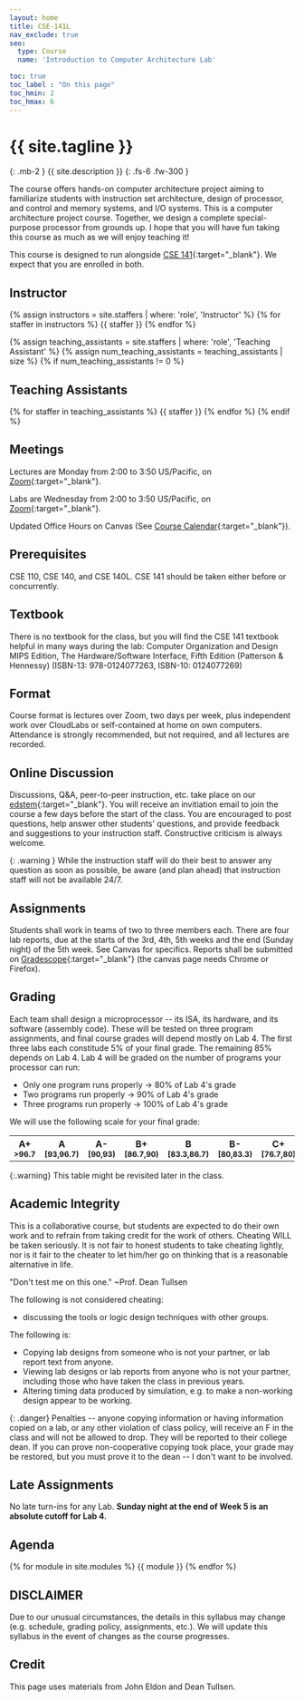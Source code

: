 ```yaml
---
layout: home
title: CSE-141L
nav_exclude: true
seo:
  type: Course
  name: 'Introduction to Computer Architecture Lab'

toc: true
toc_label : "On this page"
toc_hmin: 2
toc_hmax: 6
---
```


# {{ site.tagline }}
{: .mb-2 }
{{ site.description }}
{: .fs-6 .fw-300 }



The course offers hands-on computer architecture project aiming to familiarize students with instruction set architecture, design of processor, and control and memory systems, and I/O systems. This is a computer architecture project course. Together, we design a complete special-purpose processor from grounds up. 
I hope that you will have fun taking this course as much as we will enjoy teaching it!

This course is designed to run alongside [CSE 141](https://mktrm.github.io/cse141-s121/){:target="_blank"}. We expect that you are enrolled in both.



## Instructor

{% assign instructors = site.staffers | where: 'role', 'Instructor' %}
{% for staffer in instructors %}
{{ staffer }}
{% endfor %}

{% assign teaching_assistants = site.staffers | where: 'role', 'Teaching Assistant' %}
{% assign num_teaching_assistants = teaching_assistants | size %}
{% if num_teaching_assistants != 0 %}
## Teaching Assistants

{% for staffer in teaching_assistants %}
{{ staffer }}
{% endfor %}
{% endif %}

## Meetings
Lectures are Monday from 2:00 to 3:50 US/Pacific, on [Zoom](https://canvas.ucsd.edu/courses/27993/external_tools/628){:target="_blank"}.

Labs are Wednesday from 2:00 to 3:50 US/Pacific, on [Zoom](https://canvas.ucsd.edu/courses/27993/external_tools/628){:target="_blank"}.

Updated Office Hours on Canvas (See [Course Calendar](https://canvas.ucsd.edu/calendar?include_contexts=course_27993){:target="_blank"}).

## Prerequisites
CSE 110, CSE 140, and CSE 140L. 
CSE 141 should be taken either before or concurrently.

## Textbook
There is no textbook for the class, but you will find the CSE 141 textbook helpful in many ways during the lab:
Computer Organization and Design MIPS Edition, The Hardware/Software Interface, Fifth Edition (Patterson & Hennessy) (ISBN-13: 978-0124077263, ISBN-10: 0124077269)

## Format 
Course format is lectures over Zoom, two days per week, plus independent work over CloudLabs or self-contained at home on own computers. Attendance is strongly recommended, but not required, and all lectures are recorded.


## Online Discussion 
Discussions, Q&A, peer-to-peer instruction, etc. take place on our [edstem](https://edstem.org/){:target="_blank"}. You will receive an invitiation email to join the course a few days before the start of the class. You are encouraged to post questions, help answer other students' questions, and provide feedback and suggestions to your instruction staff. Constructive criticism is always welcome. 

{: .warning }
While the instruction staff will do their best to answer any question as soon as possible, be aware (and plan ahead) that instruction staff will not be available 24/7. 

## Assignments
Students shall work in teams of two to three members each. 
There are four lab reports, due at the starts of the 3rd, 4th, 5th weeks and the end (Sunday night) of the 5th week. See Canvas for specifics. Reports shall be submitted on [Gradescope](https://canvas.ucsd.edu/courses/27993/external_tools/80){:target="_blank"} (the canvas page needs Chrome or Firefox).

## Grading 
Each team shall design a microprocessor -- its ISA, its hardware, and its software (assembly code). 
These will be tested on three program assignments, and final course grades will depend mostly on Lab 4.
The first three labs each constitude 5% of your final grade. The remaining 85% depends on Lab 4.
Lab 4 will be graded on the number of programs your processor can run: 

- Only one program runs properly -> 80% of Lab 4's grade
- Two programs run properly -> 90% of Lab 4's grade
- Three programs run properly -> 100% of Lab 4's grade

We will use the following scale for your final grade:

<div class="table-responsive">
<table class="table grade-table">
  <tbody><tr>
    <th>A+<br><small>&gt;96.7</small></th>
    <th>A<br><small>[93,96.7)</small></th>
    <th>A-<br><small>[90,93)</small></th>
    <th>B+<br><small>[86.7,90)</small></th>
    <th>B<br><small>[83.3,86.7)</small></th>
    <th>B-<br><small>[80,83.3)</small></th>
    <th>C+<br><small>[76.7,80)</small></th>
    <th>C<br><small>[73.3,76.7)</small></th>
    <th>C-<br><small>[70,73.3)</small></th>
    <th>D<br><small>[60,70)</small></th>
    <th>F<br><small>[0,60)</small></th>
  </tr>
</tbody></table>
</div>

{:.warning}
This table might be revisited later in the class.



## Academic Integrity  
This is a collaborative course, but students are expected to do their own work and to refrain from taking credit for the work of others. 
Cheating WILL be taken seriously. It is not fair to honest students to take cheating lightly, nor is it fair to the cheater to let him/her go on thinking that is a reasonable alternative in life. 

"Don't test me on this one." ~Prof. Dean Tullsen


The following is not considered cheating:

- discussing the tools or logic design techniques with other groups.

The following is:

- Copying lab designs from someone who is not your partner, or lab report text from anyone. 
- Viewing lab designs or lab reports from anyone who is not your partner, including those who have taken the class in previous years. 
- Altering timing data produced by simulation, e.g. to make a non-working design appear to be working.

{: .danger}
Penalties -- anyone copying information or having information copied on a lab, or any other violation of class policy, will receive an F in the class and will not be allowed to drop.  They will be reported to their college dean.  If you can prove non-cooperative copying took place, your grade may be restored, but you must prove it to the dean -- I don't want to be involved.

## Late Assignments
No late turn-ins for any Lab. **Sunday night at the end of Week 5 is an absolute cutoff for Lab 4.**


## Agenda 
{% for module in site.modules %}
{{ module }}
{% endfor %}


## DISCLAIMER
Due to our unusual circumstances, the details in this syllabus may change (e.g. schedule, grading policy, assignments, etc.). We will update this syllabus in the event of changes as the course progresses.

## Credit
This page uses materials from John Eldon and Dean Tullsen.